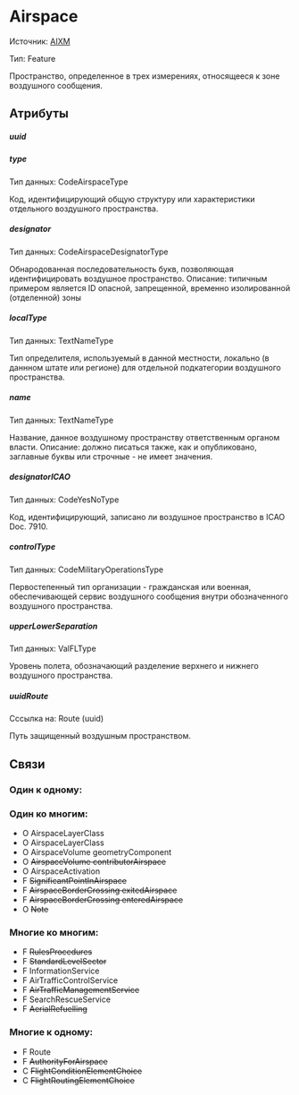 Airspace
===============
Источник: [AIXM](https://extranet.eurocontrol.int/http://webprisme.cfmu.eurocontrol.int/aixmwiki_public/bin/view/AIXM/Class_Airspace)

Тип: Feature

Пространство, определенное в трех измерениях, относящееся к зоне воздушного сообщения.

## Атрибуты

##### uuid

##### type
Тип данных: CodeAirspaceType

Код, идентифицирующий общую структуру или характеристики отдельного воздушного пространства.

##### designator
Тип данных: CodeAirspaceDesignatorType

Обнародованная последовательность букв, позволяющая идентифицировать воздушное пространство.
Описание: типичным примером является ID опасной, запрещенной, временно изолированной (отделенной) зоны

##### localType
Тип данных: TextNameType

Тип определителя, используемый в данной местности, локально (в даннном штате или регионе) для отдельной подкатегории воздушного пространства.

##### name
Тип данных: TextNameType

Название, данное воздушному пространству ответственным органом власти.
Описание: должно писаться также, как и опубликовано, заглавные буквы или строчные - не имеет значения.

##### designatorICAO
Тип данных: CodeYesNoType

Код, идентифицирующий, записано ли воздушное пространство в ICAO Doc. 7910.

##### controlType
Тип данных: CodeMilitaryOperationsType

Первостепенный тип организации - гражданская или военная, обеспечивающей сервис воздушного сообщения внутри обозначенного воздушного пространства.

##### upperLowerSeparation
Тип данных: ValFLType

Уровень полета, обозначающий разделение верхнего и нижнего воздушного пространства.

##### uuidRoute
Сссылка на: Route (uuid)

Путь защищенный воздушным пространством.

## Связи

### Один к одному:

### Один ко многим:

- O AirspaceLayerClass
- O AirspaceLayerClass
- O AirspaceVolume geometryComponent
- O ~~AirspaceVolume contributorAirspace~~
- O AirspaceActivation
- F ~~SignificantPointInAirspace~~
- F ~~AirspaceBorderCrossing exitedAirspace~~
- F ~~AirspaceBorderCrossing enteredAirspace~~
- O ~~Note~~

### Многие ко многим:

- F ~~RulesProcedures~~
- F ~~StandardLevelSector~~
- F InformationService
- F AirTrafficControlService
- F ~~AirTrafficManagementService~~
- F SearchRescueService
- F ~~AerialRefuelling~~

### Многие к одному:

- F Route
- F ~~AuthorityForAirspace~~
- C ~~FlightConditionElementChoice~~
- C ~~FlightRoutingElementChoice~~
